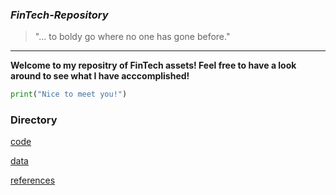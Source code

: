 
### *FinTech-Repository*
> "... to boldy go where no one has gone before."
---
**Welcome to my repositry of FinTech assets! Feel free to have a look around to see what I have acccomplished!**
```python
print("Nice to meet you!")
```
### Directory 

[code](code)

[data](data)

[references](references)


